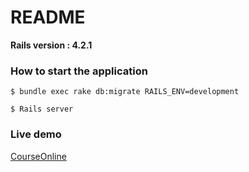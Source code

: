 # README #

**Rails version : 4.2.1**

### How to start the application ###

`$ bundle exec rake db:migrate RAILS_ENV=development`

`$ Rails server`

### Live demo ###

[CourseOnline](https://boiling-crag-56943.herokuapp.com/)
